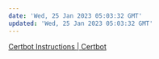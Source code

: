 ```yaml
---
date: 'Wed, 25 Jan 2023 05:03:32 GMT'
updated: 'Wed, 25 Jan 2023 05:03:32 GMT'
---
```


[Certbot Instructions | Certbot](https://certbot.eff.org/instructions)
